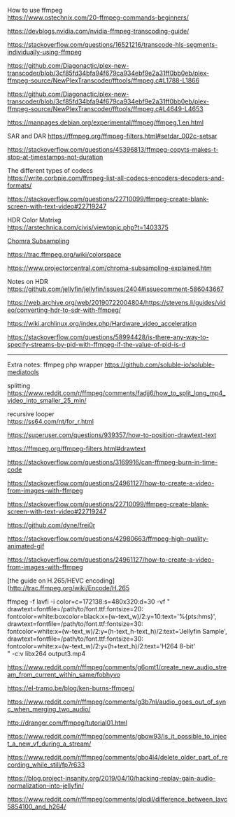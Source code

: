 How to use ffmpeg<br>
https://www.ostechnix.com/20-ffmpeg-commands-beginners/

https://devblogs.nvidia.com/nvidia-ffmpeg-transcoding-guide/

https://stackoverflow.com/questions/16521216/transcode-hls-segments-individually-using-ffmpeg

https://github.com/Diagonactic/plex-new-transcoder/blob/3cf85fd34bfa94f679ca934ebf9e2a31ff0bb0eb/plex-ffmpeg-source/NewPlexTranscoder/fftools/ffmpeg.c#L1788-L1866

https://github.com/Diagonactic/plex-new-transcoder/blob/3cf85fd34bfa94f679ca934ebf9e2a31ff0bb0eb/plex-ffmpeg-source/NewPlexTranscoder/fftools/ffmpeg.c#L4649-L4653

https://manpages.debian.org/experimental/ffmpeg/ffmpeg.1.en.html

SAR and DAR
https://ffmpeg.org/ffmpeg-filters.html#setdar_002c-setsar

https://stackoverflow.com/questions/45396813/ffmpeg-copyts-makes-t-stop-at-timestamps-not-duration

The different types of codecs<br>
https://write.corbpie.com/ffmpeg-list-all-codecs-encoders-decoders-and-formats/

https://stackoverflow.com/questions/22710099/ffmpeg-create-blank-screen-with-text-video#22719247

HDR Color Matrixg<br>
https://arstechnica.com/civis/viewtopic.php?t=1403375

[Chomra Subsampling](https://trac.ffmpeg.org/wiki/Chroma%20Subsampling) 

https://trac.ffmpeg.org/wiki/colorspace

https://www.projectorcentral.com/chroma-subsampling-explained.htm

Notes on HDR<br>
https://github.com/jellyfin/jellyfin/issues/2404#issuecomment-586043667

https://web.archive.org/web/20190722004804/https://stevens.li/guides/video/converting-hdr-to-sdr-with-ffmpeg/

https://wiki.archlinux.org/index.php/Hardware_video_acceleration

https://stackoverflow.com/questions/58994428/is-there-any-way-to-specify-streams-by-pid-with-ffmpeg-if-the-value-of-pid-is-d

---
Extra notes:
ffmpeg php wrapper
https://github.com/soluble-io/soluble-mediatools

splitting<br>
https://www.reddit.com/r/ffmpeg/comments/fadjj6/how_to_split_long_mp4_video_into_smaller_25_min/

recursive looper<br>
https://ss64.com/nt/for_r.html

https://superuser.com/questions/939357/how-to-position-drawtext-text

https://ffmpeg.org/ffmpeg-filters.html#drawtext

https://stackoverflow.com/questions/3169916/can-ffmpeg-burn-in-time-code

https://stackoverflow.com/questions/24961127/how-to-create-a-video-from-images-with-ffmpeg

https://stackoverflow.com/questions/22710099/ffmpeg-create-blank-screen-with-text-video#22719247

https://github.com/dyne/frei0r

https://stackoverflow.com/questions/42980663/ffmpeg-high-quality-animated-gif

https://stackoverflow.com/questions/24961127/how-to-create-a-video-from-images-with-ffmpeg

[the guide on H.265/HEVC encoding](http://trac.ffmpeg.org/wiki/Encode/H.265

ffmpeg -f lavfi -i color=c=172138:s=480x320:d=30 -vf "\
drawtext=fontfile=/path/to/font.ttf:fontsize=20: \
fontcolor=white:boxcolor=black:x=(w-text_w)/2:y=10:text='%{pts\:hms}', \
drawtext=fontfile=/path/to/font.ttf:fontsize=30: \
fontcolor=white:x=(w-text_w)/2:y=(h-text_h-text_h)/2:text='Jellyfin Sample', \
drawtext=fontfile=/path/to/font.ttf:fontsize=30: \
fontcolor=white:x=(w-text_w)/2:y=(h+text_h)/2:text='H264 8-bit' \
" -c:v libx264 output3.mp4

https://www.reddit.com/r/ffmpeg/comments/g6omt1/create_new_audio_stream_from_current_within_same/fobhyvo

https://el-tramo.be/blog/ken-burns-ffmpeg/

https://www.reddit.com/r/ffmpeg/comments/g3b7nl/audio_goes_out_of_sync_when_merging_two_audio/

http://dranger.com/ffmpeg/tutorial01.html

https://www.reddit.com/r/ffmpeg/comments/gbow93/is_it_possible_to_inject_a_new_vf_during_a_stream/

https://www.reddit.com/r/ffmpeg/comments/gbo4l4/delete_older_part_of_recording_while_still/fp7r633

https://blog.project-insanity.org/2019/04/10/hacking-replay-gain-audio-normalization-into-jellyfin/

https://www.reddit.com/r/ffmpeg/comments/glpdil/difference_between_lavc5854100_and_h264/
